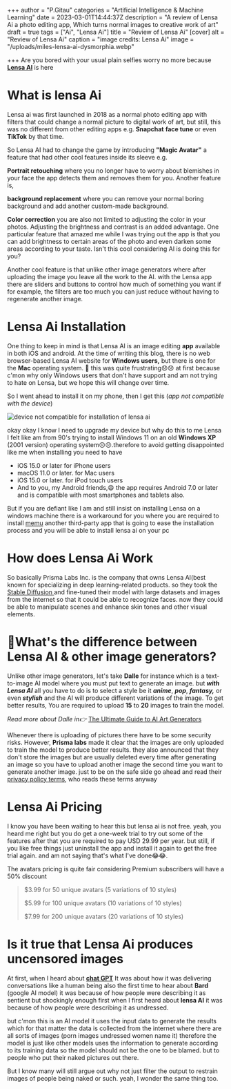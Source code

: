 +++
author = "P.Gitau"
categories = "Artificial Intelligence & Machine Learning"
date = 2023-03-01T14:44:37Z
description = "A review of Lensa Ai a photo editing app, Which turns normal images to creative work of art"
draft = true
tags = ["Ai", "Lensa Ai"]
title = "Review of Lensa Ai"
[cover]
alt = "Review of Lensa Ai"
caption = "image credits: Lensa Ai"
image = "/uploads/miles-lensa-ai-dysmorphia.webp"

+++
Are you bored with your usual plain selfies worry no more because[ **Lensa AI**](https://prisma-ai.com/lensa) is here

# What is lensa Ai

Lensa ai was first launched in 2018 as a normal photo editing app with filters that could change a normal picture to digital work of art, but still, this was no different from other editing apps e.g. **Snapchat** **face tune** or even **TikTok** by that time.

So Lensa AI had to change the game by introducing **"Magic Avatar"** a feature that had other cool features inside its sleeve e.g.

**Portrait retouching** where you no longer have to worry about blemishes in your face the app detects them and removes them for you. Another feature is,

**background replacement** where you can remove your normal boring background and add another custom-made background.

**Color correction** you are also not limited to adjusting the color in your photos. Adjusting the brightness and contrast is an added advantage. One particular feature that amazed me while I was trying out the app is that you can add brightness to certain areas of the photo and even darken some areas according to your taste. Isn't this cool considering AI is doing this for you? 

Another cool feature is that unlike other image generators where after uploading the image you leave all the work to the AI. with the Lensa app there are sliders and buttons to control how much of something you want if for example, the filters are too much you can just reduce without having to regenerate another image.

# Lensa Ai Installation

One thing to keep in mind is that Lensa AI is an image editing **app** available in both iOS and android. At the time of writing this blog, there is no web browser-based Lensa AI website for **Windows users,** but there is one for the **Mac** operating system. 🤨 this was quite frustrating😞😞 at first because c'mon why only Windows users that don't have support and am not trying to hate on Lensa, but we hope this will change over time.

So I went ahead to install it on my phone, then I get this (_app not compatible with the device_)

![device not compatible for installation of lensa ai](/uploads/jsjhhhsjkjkjk.PNG "lensa Ai Installation")

okay okay I know I need to upgrade my device but why do this to me Lensa I felt like am from 90's trying to install Windows 11 on an old **Windows XP** (2001 version) operating system😣😣.therefore to avoid getting disappointed like me when installing you need to have

*  iOS 15.0 or later for iPhone users
* macOS 11.0 or later. for Mac users
* iOS 15.0 or later. for iPod touch users
* And to you, my Android friends,😄 the app requires Android 7.0 or later and is compatible with most smartphones and tablets also.

But if you are defiant like I am and still insist on installing Lensa on a windows machine there is a workaround for you where you are required to install [memu](https://www.memuplay.com/how-to-use-com.lensa.app-on-pc.html#:\~:text=Lensa%3A%20Photo%20Editor%20for%20Perfect%20Pictures%20%2D%20FAQs&text=Use%20Lensa%3A%20Photo%20Editor%20for%20Perfect%20Pictures%20on%20PC%20by,app%20on%20PC%20with%20MEmu) another third-party app that is going to ease the installation process and you will be able to install lensa ai on your pc

# How does Lensa Ai Work

So basically Prisma Labs Inc. is the company that owns Lensa AI(best known for specializing in deep learning-related products. so they took the[ Stable Diffusion ](https://www.blog.bunnieabc.com/posts/what-are-the-best-ai-image-generator-tools/)and fine-tuned their model with large datasets and images from the internet so that it could be able to recognize faces. now they could be able to manipulate scenes and enhance skin tones and other visual elements.

# 🤔What's the difference between Lensa AI & other image generators?

Unlike other image generators, let's take **Dalle** for instance which is a text-to-image AI model where you must put text to generate an image. but **_with Lensa AI_** all you have to do is to select a style be it **_anime_**, **_pop_**, **_fantasy,_** or even **_stylish_** and the AI will produce different variations of the image. To get better results, You are required to upload **15** to **20** images to train the model.

_Read more about Dalle in👉_ [The Ultimate Guide to AI Art Generators](https://www.blog.bunnieabc.com/posts/what-are-the-best-ai-image-generator-tools/ "The Ultimate Guide to AI Art Generators?")

Whenever there is uploading of pictures there have to be some security risks. However, **Prisma labs** made it clear that the images are only uploaded to train the model to produce better results. they also announced that they don't store the images but are usually deleted every time after generating an image so you have to upload another image the second time you want to generate another image. just to be on the safe side go ahead and read their [privacy policy terms](https://lensa-ai.com/terms#:\~:text=You%20acknowledge%20and%20agree%20that,subject%20to%20our%20Privacy%20Policy.&text=TL%3BDR%3A%20You%20can%20upload,no%20ownership%20over%20such%20content.), who reads these terms anyway

# Lensa Ai Pricing

I know you have been waiting to hear this but lensa ai is not free. yeah, you heard me right but you do get a one-week trial to try out some of the features after that you are required to pay USD 29.99 per year. but still, if you like free things just uninstall the app and install it again to get the free trial again. and am not saying that's what I've done😂😂.

The avatars pricing is quite fair considering Premium subscribers will have a 50% discount 

> $3.99 for 50 unique avatars (5 variations of 10 styles)
>
> $5.99 for 100 unique avatars (10 variations of 10 styles)
>
> $7.99 for 200 unique avatars (20 variations of 10 styles)

# Is it true that Lensa Ai produces uncensored images

At first, when I heard about [**chat GPT**](https://www.blog.bunnieabc.com/posts/what-is-chat-gpt-and-why-you-need-it/) It was about how it was delivering conversations like a human being also the first time to hear about **Bard** (google AI model) it was because of how people were describing it as sentient but shockingly enough first when I first heard about **lensa AI** it was because of how people were describing it as undressed.

but c'mon this is an AI model it uses the input data to generate the results which for that matter the data is collected from the internet where there are all sorts of images (porn images undressed women name it) therefore the model is just like other models uses the information to generate according to its training data so the model should not be the one to be blamed. but to people who put their naked pictures out there.

But I know many will still argue out why not just filter the output to restrain images of people being naked or such. yeah, I wonder the same thing too.